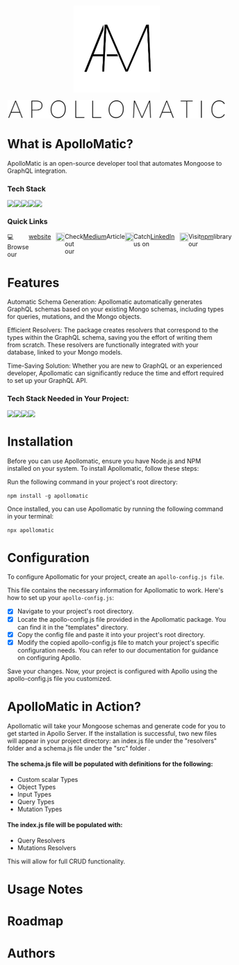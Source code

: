 <p align="center">
<img width="200" height="200" src="https://github.com/KahaliaS/apollomatic-imgs/blob/main/imgs/apollomatic-logo-sm.png">
</p>

<p align="center">
<img  src="https://github.com/KahaliaS/apollomatic-imgs/blob/main/imgs/apollomatic-text-logo.png">
</p>

# What is ApolloMatic?
ApolloMatic is an open-source developer tool that automates Mongoose to GraphQL integration.

### Tech Stack
	
  <div style="display: flex;">
    <img src="https://img.shields.io/badge/JavaScript-323330?style=for-the-badge&logo=javascript&logoColor=F7DF1E"/>
    <img src="https://img.shields.io/badge/Node%20js-339933?style=for-the-badge&logo=nodedotjs&logoColor=white"/>
    <img src = "https://img.shields.io/badge/json-5E5C5C?style=for-the-badge&logo=json&logoColor=white"/>
    <img src= "https://img.shields.io/badge/MongoDB-4EA94B?style=for-the-badge&logo=mongodb&logoColor=white"/>
    <img src="https://img.shields.io/badge/Mongoose-880000.svg?style=for-the-badge&logo=Mongoose&logoColor=white"/> 
  </div>

### Quick Links

<div style="display:flex;">
💻 Browse our <a href="http://www.apollomatic.com/">website</a> &nbsp;&nbsp;&nbsp;
<img src="https://miro.medium.com/v2/resize:fit:1400/1*psYl0y9DUzZWtHzFJLIvTw.png" width="20" height="20"/> Check out our <a href="#"> Medium</a> Article &nbsp;&nbsp;&nbsp;
<img src="https://cdn-icons-png.flaticon.com/256/174/174857.png" width="20" height="20"/>  Catch us on <a href="https://www.linkedin.com/company/apollomatic/">LinkedIn</a> &nbsp;&nbsp;&nbsp;
<img src="https://github.com/get-icon/geticon/blob/master/icons/npm.svg" width="20" height="20"/> Visit our <a href="https://www.npmjs.com/package/apollomatic">npm </a> library
</div>

# Features
Automatic Schema Generation: Apollomatic automatically generates GraphQL schemas based on your existing Mongo schemas, including types for queries, mutations, and the Mongo objects.

Efficient Resolvers: The package creates resolvers that correspond to the types within the GraphQL schema, saving you the effort of writing them from scratch. These resolvers are functionally integrated with your database, linked to your Mongo models.

Time-Saving Solution: Whether you are new to GraphQL or an experienced developer, Apollomatic can significantly reduce the time and effort required to set up your GraphQL API.

### Tech Stack Needed in Your Project:
<div style="display: flex;">
<img src="https://img.shields.io/badge/Mongoose-880000.svg?style=for-the-badge&logo=Mongoose&logoColor=white"/>
<img src= "https://img.shields.io/badge/MongoDB-4EA94B?style=for-the-badge&logo=mongodb&logoColor=white"/>
<img src="https://img.shields.io/badge/Apollo%20GraphQL-311C87.svg?style=for-the-badge&logo=Apollo-GraphQL&logoColor=white"/>
<img src="https://img.shields.io/badge/Node%20js-339933?style=for-the-badge&logo=nodedotjs&logoColor=white"/>
</div>

# Installation
Before you can use Apollomatic, ensure you have Node.js and NPM installed on your system. To install Apollomatic, follow these steps:

Run the following command in your project's root directory:

`npm install -g apollomatic`

Once installed, you can use Apollomatic by running the following command in your terminal:

`npx apollomatic`

# Configuration

To configure Apollomatic for your project, create an `apollo-config.js file`. 

This file contains the necessary information for Apollomatic to work. Here's how to set up your `apollo-config.js`:

- [x] Navigate to your project's root directory.
- [x] Locate the apollo-config.js file provided in the Apollomatic package. You can find it in the "templates" directory.
- [x] Copy the config file and paste it into your project's root directory.
- [x] Modify the copied apollo-config.js file to match your project's specific configuration needs. You can refer to our documentation for guidance on configuring Apollo.

Save your changes. Now, your project is configured with Apollo using the apollo-config.js file you customized.

# ApolloMatic in Action?

Apollomatic will take your Mongoose schemas and generate code for you to get started in Apollo Server. If the installation is successful, two new files will appear in your project directory: an index.js file under the "resolvers" folder and a schema.js file under the "src" folder .

#### The schema.js file will be populated with definitions for the following:
- Custom scalar Types
- Object Types
- Input Types
- Query Types
- Mutation Types

#### The index.js file will be populated with:
- Query Resolvers
- Mutations Resolvers

This will allow for full CRUD functionality. 

# Usage Notes

# Roadmap

# Authors


